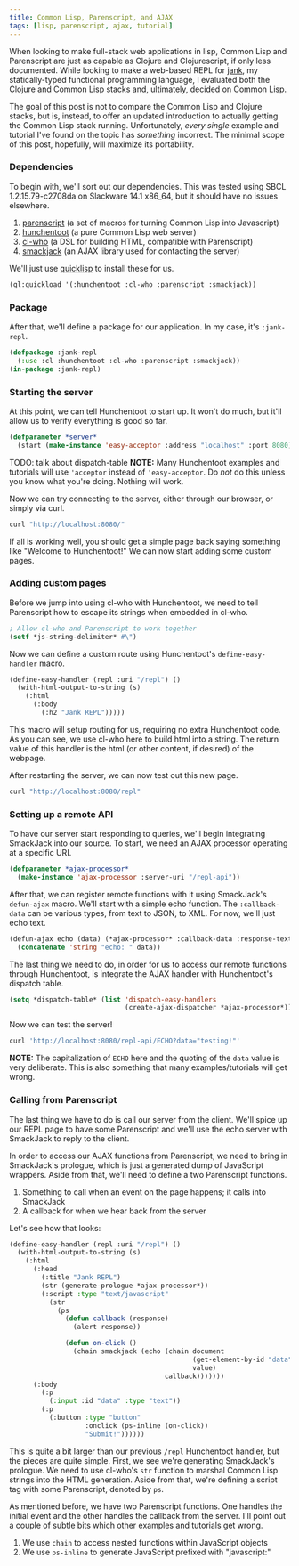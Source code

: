 ```yaml
---
title: Common Lisp, Parenscript, and AJAX
tags: [lisp, parenscript, ajax, tutorial]
---
```


When looking to make full-stack web applications in lisp, Common Lisp and Parenscript are just as capable as Clojure and Clojurescript, if only less documented. While looking to make a web-based REPL for [jank](TODO), my statically-typed functional programming language, I evaluated both the Clojure and Common Lisp stacks and, ultimately, decided on Common Lisp.

The goal of this post is not to compare the Common Lisp and Clojure stacks, but is, instead, to offer an updated introduction to actually getting the Common Lisp stack running. Unfortunately, *every single* example and tutorial I've found on the topic has *something* incorrect. The minimal scope of this post, hopefully, will maximize its portability.

### Dependencies
To begin with, we'll sort out our dependencies. This was tested using SBCL 1.2.15.79-c2708da on Slackware 14.1 x86_64, but it should have no issues elsewhere.

1. [parenscript](TODO) (a set of macros for turning Common Lisp into Javascript)
2. [hunchentoot](TODO) (a pure Common Lisp web server)
3. [cl-who](TODO) (a DSL for building HTML, compatible with Parenscript)
4. [smackjack](TODO) (an AJAX library used for contacting the server)

We'll just use [quicklisp](TODO) to install these for us.

```lisp
(ql:quickload '(:hunchentoot :cl-who :parenscript :smackjack))
```

### Package
After that, we'll define a package for our application. In my case, it's `:jank-repl`.

```lisp
(defpackage :jank-repl
  (:use :cl :hunchentoot :cl-who :parenscript :smackjack))
(in-package :jank-repl)
```

### Starting the server
At this point, we can tell Hunchentoot to start up. It won't do much, but it'll allow us to verify everything is good so far.

```lisp
(defparameter *server*
  (start (make-instance 'easy-acceptor :address "localhost" :port 8080)))
```

TODO: talk about dispatch-table
**NOTE:** Many Hunchentoot examples and tutorials will use `'acceptor` instead of `'easy-acceptor`. Do *not* do this unless you know what you're doing. Nothing will work.

Now we can try connecting to the server, either through our browser, or simply via curl.

```bash
curl "http://localhost:8080/"
```

If all is working well, you should get a simple page back saying something like "Welcome to Hunchentoot!" We can now start adding some custom pages.

### Adding custom pages
Before we jump into using cl-who with Hunchentoot, we need to tell Parenscript how to escape its strings when embedded in cl-who.

```lisp
; Allow cl-who and Parenscript to work together
(setf *js-string-delimiter* #\")
```

Now we can define a custom route using Hunchentoot's `define-easy-handler` macro.

```lisp
(define-easy-handler (repl :uri "/repl") ()
  (with-html-output-to-string (s)
    (:html
      (:body
        (:h2 "Jank REPL")))))
```

This macro will setup routing for us, requiring no extra Hunchentoot code. As you can see, we use cl-who here to build html into a string. The return value of this handler is the html (or other content, if desired) of the webpage.

After restarting the server, we can now test out this new page.

```bash
curl "http://localhost:8080/repl"
```

### Setting up a remote API
To have our server start responding to queries, we'll begin integrating SmackJack into our source. To start, we need an AJAX processor operating at a specific URI.

```lisp
(defparameter *ajax-processor*
  (make-instance 'ajax-processor :server-uri "/repl-api"))
```

After that, we can register remote functions with it using SmackJack's `defun-ajax` macro. We'll start with a simple echo function. The `:callback-data` can be various types, from text to JSON, to XML. For now, we'll just echo text.

```lisp
(defun-ajax echo (data) (*ajax-processor* :callback-data :response-text)
  (concatenate 'string "echo: " data))
```

The last thing we need to do, in order for us to access our remote functions through Hunchentoot, is integrate the AJAX handler with Hunchentoot's dispatch table.

```lisp
(setq *dispatch-table* (list 'dispatch-easy-handlers
                             (create-ajax-dispatcher *ajax-processor*)))
```

Now we can test the server!

```bash
curl 'http://localhost:8080/repl-api/ECHO?data="testing!"'
```

**NOTE:** The capitalization of `ECHO` here and the quoting of the `data` value is very deliberate. This is also something that many examples/tutorials will get wrong.

### Calling from Parenscript
The last thing we have to do is call our server from the client. We'll spice up our REPL page to have some Parenscript and we'll use the echo server with SmackJack to reply to the client.

In order to access our AJAX functions from Parenscript, we need to bring in SmackJack's prologue, which is just a generated dump of JavaScript wrappers. Aside from that, we'll need to define a two Parenscript functions.

1. Something to call when an event on the page happens; it calls into SmackJack
2. A callback for when we hear back from the server

Let's see how that looks:

```lisp
(define-easy-handler (repl :uri "/repl") ()
  (with-html-output-to-string (s)
    (:html
      (:head
        (:title "Jank REPL")
        (str (generate-prologue *ajax-processor*))
        (:script :type "text/javascript"
          (str
            (ps
              (defun callback (response)
                (alert response))

              (defun on-click ()
                (chain smackjack (echo (chain document
                                              (get-element-by-id "data")
                                              value)
                                       callback)))))))
      (:body
        (:p
          (:input :id "data" :type "text"))
        (:p
          (:button :type "button"
                   :onclick (ps-inline (on-click))
                   "Submit!"))))))
```

This is quite a bit larger than our previous `/repl` Hunchentoot handler, but the pieces are quite simple. First, we see we're generating SmackJack's prologue. We need to use cl-who's `str` function to marshal Common Lisp strings into the HTML generation. Aside from that, we're defining a script tag with some Parenscript, denoted by `ps`.

As mentioned before, we have two Parenscript functions. One handles the initial event and the other handles the callback from the server. I'll point out a couple of subtle bits which other examples and tutorials get wrong.

1. We use `chain` to access nested functions within JavaScript objects
2. We use `ps-inline` to generate JavaScript prefixed with "javascript:"

